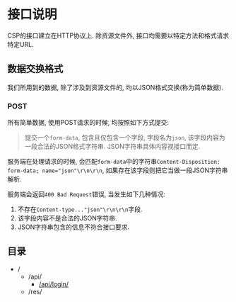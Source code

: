 # 接口说明  

CSP的接口建立在HTTP协议上. 除资源文件外, 接口均需要以特定方法和格式请求特定URL.  

## 数据交换格式
我们所用到的数据, 除了涉及到资源文件的, 均以JSON格式交换(称为简单数据).  

### POST

所有简单数据, 使用POST请求的时候, 均按照如下方式提交:  

> 提交一个`form-data`, 包含且仅包含一个字段, 字段名为`json`, 该字段内容为一段合法的JSON格式字符串.
> JSON字符串具体内容视接口而定.

服务端在处理请求的时候, 会匹配`form-data`中的字符串`Content-Disposition: form-data; name="json"\r\n\r\n`, 如果存在该字段则把它当做一段JSON字符串解析.  

服务端会返回`400 Bad Request`错误, 当发生如下几种情况:  
1. 不存在`Content-type..."json"\r\n\r\n`字段.  
2. 该字段内容不是合法的JSON字符串.  
3. JSON字符串包含的信息不符合接口要求.  


## 目录  
+ /
  + /api/
    + [/api/login/]()
  + /res/
